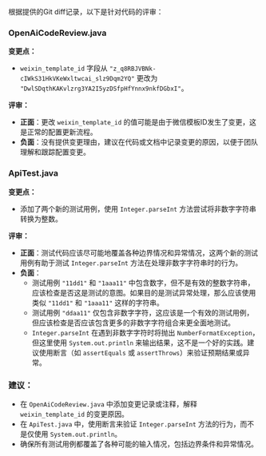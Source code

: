 根据提供的Git diff记录，以下是针对代码的评审：

### OpenAiCodeReview.java

**变更点：**
- `weixin_template_id` 字段从 `"z_q8RBJVBNk-cIWkS31HkVKeWxltwcai_slz9Dqm2YQ"` 更改为 `"DwlSDqthKAKvlzrg3YA2I5yzDSfpHfYnnx9nkfDGbxI"`。

**评审：**
- **正面**：更改 `weixin_template_id` 的值可能是由于微信模板ID发生了变更，这是正常的配置更新流程。
- **负面**：没有提供变更理由，建议在代码或文档中记录变更的原因，以便于团队理解和跟踪配置变更。

### ApiTest.java

**变更点：**
- 添加了两个新的测试用例，使用 `Integer.parseInt` 方法尝试将非数字字符串转换为整数。

**评审：**
- **正面**：测试代码应该尽可能地覆盖各种边界情况和异常情况，这两个新的测试用例有助于测试 `Integer.parseInt` 方法在处理非数字字符串时的行为。
- **负面**：
  - 测试用例 `"11dd1"` 和 `"1aaa11"` 中包含数字，但不是有效的整数字符串，应该检查是否这是测试的意图。如果目的是测试异常处理，那么应该使用类似 `"11dd1"` 和 `"1aaa11"` 这样的字符串。
  - 测试用例 `"ddaa11"` 仅包含非数字字符，这应该是一个有效的测试用例，但应该检查是否应该包含更多的非数字字符组合来更全面地测试。
  - `Integer.parseInt` 在遇到非数字字符时将抛出 `NumberFormatException`，但这里使用 `System.out.println` 来输出结果，这不是一个好的实践。建议使用断言（如 `assertEquals` 或 `assertThrows`）来验证预期结果或异常。

### 建议：
- 在 `OpenAiCodeReview.java` 中添加变更记录或注释，解释 `weixin_template_id` 的变更原因。
- 在 `ApiTest.java` 中，使用断言来验证 `Integer.parseInt` 方法的行为，而不是仅使用 `System.out.println`。
- 确保所有测试用例都覆盖了各种可能的输入情况，包括边界条件和异常情况。